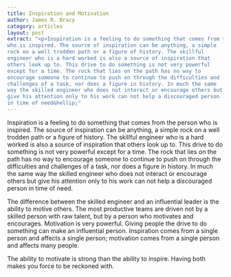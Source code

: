 ```yaml
---
title: Inspiration and Motivation
author: James R. Bracy
category: articles
layout: post
extract: "<p>Inspiration is a feeling to do something that comes from the person
who is inspired. The source of inspiration can be anything, a simple
rock on a well trodden path or a figure of history. The skillful
engineer who is a hard worked is also a source of inspiration that
others look up to. This drive to do something is not very powerful
except for a time. The rock that lies on the path has no way to
encourage someone to continue to push on through the difficulties and
challenges of a task, nor does a figure in history. In much the same
way the skilled engineer who does not interact or encourage others but
give his attention only to his work can not help a discouraged person
in time of need&hellip;"
---
```


Inspiration is a feeling to do something that comes from the person
who is inspired. The source of inspiration can be anything, a simple
rock on a well trodden path or a figure of history. The skillful
engineer who is a hard worked is also a source of inspiration that
others look up to. This drive to do something is not very powerful
except for a time. The rock that lies on the path has no way to
encourage someone to continue to push on through the difficulties and
challenges of a task, nor does a figure in history. In much the same
way the skilled engineer who does not interact or encourage others but
give his attention only to his work can not help a discouraged person
in time of need.

The difference between the skilled engineer and an influential leader
is the ability to motive others. The most productive teams are driven
not by a skilled person with raw talent, but by a person who motivates
and encourages. Motivation is very powerful. Giving people the drive
to do something can make an influential person. Inspiration comes from
a single person and affects a single person; motivation comes from a
single person and affects many people.

The ability to motivate is strong than the ability to inspire. Having
both makes you force to be reckoned with.
